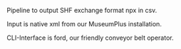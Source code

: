 Pipeline to output SHF exchange format npx in csv.

Input is native xml from our MuseumPlus installation.

CLI-Interface is ford, our friendly conveyor belt operator.
